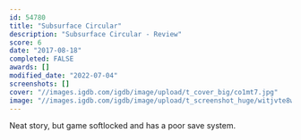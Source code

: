 ```yaml
---
id: 54780
title: "Subsurface Circular"
description: "Subsurface Circular - Review"
score: 6
date: "2017-08-18"
completed: FALSE
awards: []
modified_date: "2022-07-04"
screenshots: []
cover: "//images.igdb.com/igdb/image/upload/t_cover_big/co1mt7.jpg"
image: "//images.igdb.com/igdb/image/upload/t_screenshot_huge/witjvte8wbdqcxivwkqy.jpg"
---
```

Neat story, but game softlocked and has a poor save system.